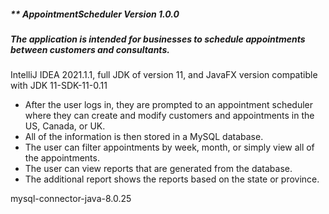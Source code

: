 ##### ** AppointmentScheduler Version 1.0.0

##### The application is intended for businesses to schedule appointments between customers and consultants.

IntelliJ IDEA 2021.1.1, full JDK of version 11, and JavaFX version compatible with JDK 11-SDK-11-0.11 

* After the user logs in, they are prompted to an appointment scheduler where they can create and modify customers and appointments in the US, Canada, or UK.
* All of the information is then stored in a MySQL database. 
* The user can filter appointments by week, month, or simply view all of the appointments. 
* The user can view reports that are generated from the database.
* The additional report shows the reports based on the state or province. 

mysql-connector-java-8.0.25
